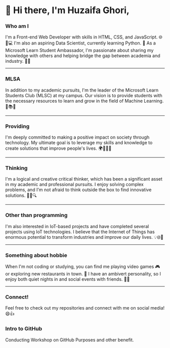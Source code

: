 # 👋 Hi there, I'm Huzaifa Ghori,
### Who am I
I'm a Front-end Web Developer with skills in HTML, CSS, and JavaScript. 🌐🎨💻 I'm also an aspiring Data Scientist, currently learning Python. 🐍 As a Microsoft Learn Student Ambassador, I'm passionate about sharing my knowledge with others and helping bridge the gap between academia and industry. 🤝🚀
--------------------------                              ------------------------------
### MLSA
In addition to my academic pursuits, I'm the leader of the Microsoft Learn Students Club (MLSC) at my campus. Our vision is to provide students with the necessary resources to learn and grow in the field of Machine Learning. 🤖📚💡
- - - - - - - - - - - - - - - - - - - - - - - - - - - - - - - - - - - - - - - - - - - - - - - - - - - - - - - - - - - - - - - - - - - - - - - - - - - - - - - - - - - - -
### Providing
I'm deeply committed to making a positive impact on society through technology. My ultimate goal is to leverage my skills and knowledge to create solutions that improve people's lives. 🌍👨‍💻💡
- - - - - - - - - - - - - - - - - - - - - - - - - - - - - - - - - - - - - - - - - - - - - - - - - - - - - - - - - - - - - - - - - - - - - - - - - - - - - - - - - - - - -
### Thinking
I'm a logical and creative critical thinker, which has been a significant asset in my academic and professional pursuits. I enjoy solving complex problems, and I'm not afraid to think outside the box to find innovative solutions. 💭💡🔍
- - - - - - - - - - - - - - - - - - - - - - - - - - - - - - - - - - - - - - - - - - - - - - - - - - - - - - - - - - - - - - - - - - - - - - - - - - - - - - - - - - - - -
### Other than programming
I'm also interested in IoT-based projects and have completed several projects using IoT technologies. I believe that the Internet of Things has enormous potential to transform industries and improve our daily lives. 💡🌐🚀
- - - - - - - - - - - - - - - - - - - - - - - - - - - - - - - - - - - - - - - - - - - - - - - - - - - - - - - - - - - - - - - - - - - - - - - - - - - - - - - - - - - - -
### Something about hobbie
When I'm not coding or studying, you can find me playing video games 🎮 or exploring new restaurants in town. 🍴 I have an ambivert personality, so I enjoy both quiet nights in and social events with friends. 🎉👥
- - - - - - - - - - - - - - - - - - - - - - - - - - - - - - - - - - - - - - - - - - - - - - - - - - - - - - - - - - - - - - - - - - - - - - - - - - - - - - - - - - - - -
### Connect!
Feel free to check out my repositories and connect with me on social media! 😄👍

### Intro to GitHub
Conducting Workshop on GitHub Purposes and other benefit.
